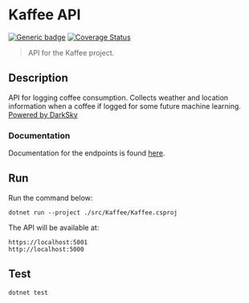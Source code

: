 # Kaffee API

[![Generic badge](https://img.shields.io/badge/version-0.4.0-<>.svg)](https://shields.io/)
[![Coverage Status](https://coveralls.io/repos/github/wel-shy/kaffee-api/badge.svg?branch=)](https://coveralls.io/github/wel-shy/kaffee-api?branch=master)

> API for the Kaffee project.

## Description

API for logging coffee consumption. Collects weather and location information when a
coffee if logged for some future machine learning. [Powered by DarkSky](https://darksky.net/poweredby)

### Documentation

Documentation for the endpoints is found [here](https://api.kaffee.dwelsh.uk).

## Run

Run the command below:

```console
dotnet run --project ./src/Kaffee/Kaffee.csproj
```

The API will be available at:

```console
https://localhost:5001
http://localhost:5000
```

## Test

```console
dotnet test
```
